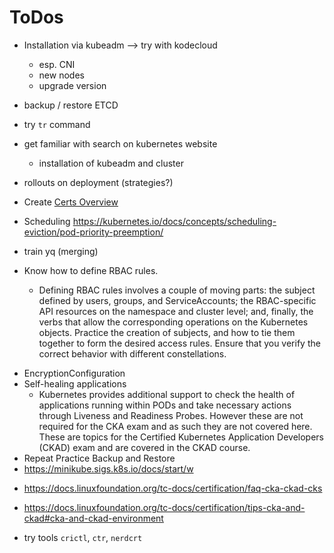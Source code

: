 # ToDos

- Installation via kubeadm --> try with kodecloud
  - esp. CNI
  - new nodes
  - upgrade version
- backup / restore ETCD
- try `tr` command
- get familiar with search on kubernetes website
  - installation of kubeadm and cluster
- rollouts on deployment (strategies?)
- Create [Certs Overview](./24-k8s-crts-overview.md)

- Scheduling https://kubernetes.io/docs/concepts/scheduling-eviction/pod-priority-preemption/

- train yq (merging)

- Know how to define RBAC rules. 
  - Defining RBAC rules involves a couple of moving parts: the subject defined by users, groups, and ServiceAccounts; the RBAC-specific API resources on the namespace and cluster level; and, finally, the verbs that allow the corresponding operations on the Kubernetes objects. Practice the creation of subjects, and how to tie them together to form the desired access rules. Ensure that you verify the correct behavior with different constellations.
  



* EncryptionConfiguration
* Self-healing applications
    * Kubernetes provides additional support to check the health of applications running within PODs and take necessary actions through Liveness and Readiness Probes. However these are not required for the CKA exam and as such they are not covered here. These are topics for the Certified Kubernetes Application Developers (CKAD) exam and are covered in the CKAD course.
* Repeat Practice Backup and Restore
* https://minikube.sigs.k8s.io/docs/start/w 




- https://docs.linuxfoundation.org/tc-docs/certification/faq-cka-ckad-cks
- https://docs.linuxfoundation.org/tc-docs/certification/tips-cka-and-ckad#cka-and-ckad-environment 

- try tools `crictl`, `ctr`, `nerdcrt`